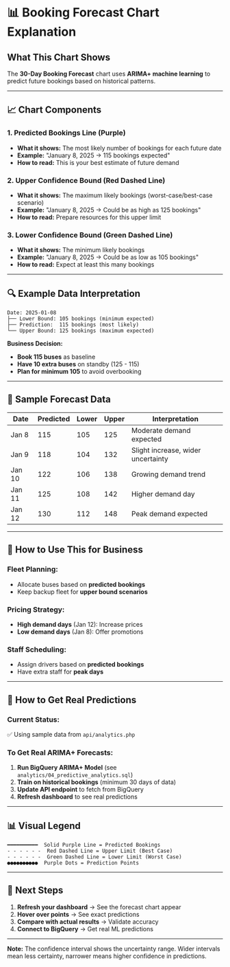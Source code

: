 # 📊 Booking Forecast Chart Explanation

## What This Chart Shows

The **30-Day Booking Forecast** chart uses **ARIMA+ machine learning** to predict future bookings based on historical patterns.

---

## 📈 Chart Components

### 1. **Predicted Bookings Line (Purple)**

- **What it shows:** The most likely number of bookings for each future date
- **Example:** "January 8, 2025 → 115 bookings expected"
- **How to read:** This is your best estimate of future demand

### 2. **Upper Confidence Bound (Red Dashed Line)**

- **What it shows:** The maximum likely bookings (worst-case/best-case scenario)
- **Example:** "January 8, 2025 → Could be as high as 125 bookings"
- **How to read:** Prepare resources for this upper limit

### 3. **Lower Confidence Bound (Green Dashed Line)**

- **What it shows:** The minimum likely bookings
- **Example:** "January 8, 2025 → Could be as low as 105 bookings"
- **How to read:** Expect at least this many bookings

---

## 🔍 Example Data Interpretation

```
Date: 2025-01-08
├── Lower Bound: 105 bookings (minimum expected)
├── Prediction:  115 bookings (most likely)
└── Upper Bound: 125 bookings (maximum expected)
```

**Business Decision:**

- **Book 115 buses** as baseline
- **Have 10 extra buses** on standby (125 - 115)
- **Plan for minimum 105** to avoid overbooking

---

## 📅 Sample Forecast Data

| Date   | Predicted | Lower | Upper | Interpretation                     |
| ------ | --------- | ----- | ----- | ---------------------------------- |
| Jan 8  | 115       | 105   | 125   | Moderate demand expected           |
| Jan 9  | 118       | 104   | 132   | Slight increase, wider uncertainty |
| Jan 10 | 122       | 106   | 138   | Growing demand trend               |
| Jan 11 | 125       | 108   | 142   | Higher demand day                  |
| Jan 12 | 130       | 112   | 148   | Peak demand expected               |

---

## 🎯 How to Use This for Business

### **Fleet Planning:**

- Allocate buses based on **predicted bookings**
- Keep backup fleet for **upper bound scenarios**

### **Pricing Strategy:**

- **High demand days** (Jan 12): Increase prices
- **Low demand days** (Jan 8): Offer promotions

### **Staff Scheduling:**

- Assign drivers based on **predicted bookings**
- Have extra staff for **peak days**

---

## 🔄 How to Get Real Predictions

### **Current Status:**

✅ Using sample data from `api/analytics.php`

### **To Get Real ARIMA+ Forecasts:**

1. **Run BigQuery ARIMA+ Model** (see `analytics/04_predictive_analytics.sql`)
2. **Train on historical bookings** (minimum 30 days of data)
3. **Update API endpoint** to fetch from BigQuery
4. **Refresh dashboard** to see real predictions

---

## 📊 Visual Legend

```
━━━━━━━━━━  Solid Purple Line = Predicted Bookings
- - - - - -  Red Dashed Line = Upper Limit (Best Case)
- - - - - -  Green Dashed Line = Lower Limit (Worst Case)
●●●●●●●●●●  Purple Dots = Prediction Points
```

---

## 🚀 Next Steps

1. **Refresh your dashboard** → See the forecast chart appear
2. **Hover over points** → See exact predictions
3. **Compare with actual results** → Validate accuracy
4. **Connect to BigQuery** → Get real ML predictions

---

**Note:** The confidence interval shows the uncertainty range. Wider intervals mean less certainty, narrower means higher confidence in predictions.
